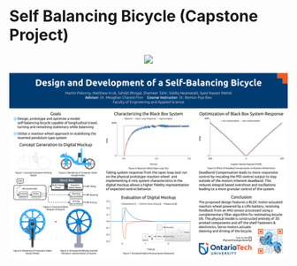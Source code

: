 # Self Balancing Bicycle (Capstone Project)

<p align="center">
  <img src="assets/PhysicalDemo.gif"/>
</p>

![](assets/CapstonePoster.png)
